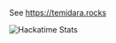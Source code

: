 See https://temidara.rocks

![Hackatime Stats](https://github-readme-stats.hackclub.dev/api/wakatime?username=12057&api_domain=hackatime.hackclub.com&&custom_title=Hackatime+Stats&layout=compact&cache_seconds=0&langs_count=8&theme=gruvbox_light)
